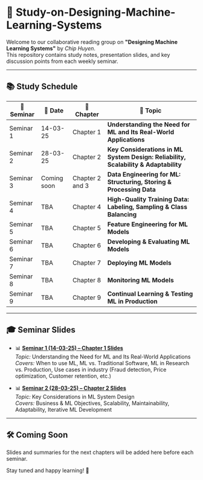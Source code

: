 # 🧠 Study-on-Designing-Machine-Learning-Systems

Welcome to our collaborative reading group on **"Designing Machine Learning Systems"** by *Chip Huyen*.  
This repository contains study notes, presentation slides, and key discussion points from each weekly seminar.

---

## 📚 Study Schedule

| 🔢 Seminar | 📅 Date       | 📖 Chapter | 🧵 Topic                                                                           |
|------------|----------------|------------|-------------------------------------------------------------------------------------|
| Seminar 1  | 14-03-25       | Chapter 1  | **Understanding the Need for ML and Its Real-World Applications**                   |
| Seminar 2  | 28-03-25       | Chapter 2  | **Key Considerations in ML System Design: Reliability, Scalability & Adaptability** |
| Seminar 3  | Coming soon    | Chapter 2 and 3  | **Data Engineering for ML: Structuring, Storing & Processing Data**                 |
| Seminar 4  | TBA            | Chapter 4  | **High-Quality Training Data: Labeling, Sampling & Class Balancing**                |
| Seminar 5  | TBA            | Chapter 5  | **Feature Engineering for ML Models**                                               |
| Seminar 6  | TBA            | Chapter 6  | **Developing & Evaluating ML Models**                                               |
| Seminar 7  | TBA            | Chapter 7  | **Deploying ML Models**                                                             |
| Seminar 8  | TBA            | Chapter 8  | **Monitoring ML Models**                                                            |
| Seminar 9  | TBA            | Chapter 9  | **Continual Learning & Testing ML in Production**                                   |

---

## 🎓 Seminar Slides

- 📊 **[Seminar 1 (14-03-25) – Chapter 1 Slides](https://docs.google.com/presentation/d/1ecPLoq1TOssRCoW6Ia5_S_R_svqTedVA0dIAQuDCXKA/edit?usp=sharing)**  
  *Topic:* Understanding the Need for ML and Its Real-World Applications  
  *Covers:* When to use ML, ML vs. Traditional Software, ML in Research vs. Production, Use cases in industry (Fraud detection, Price optimization, Customer retention, etc.)

- 📊 **[Seminar 2 (28-03-25) – Chapter 2 Slides](https://docs.google.com/presentation/d/17ADeJ3NZQG0R993vQBXa7ekdAp5OZcyCWZlm_SmMUns/edit?usp=sharing)**  
  *Topic:* Key Considerations in ML System Design  
  *Covers:* Business & ML Objectives, Scalability, Maintainability, Adaptability, Iterative ML Development

---

## 🛠️ Coming Soon

Slides and summaries for the next chapters will be added here before each seminar.

Stay tuned and happy learning! 🚀

